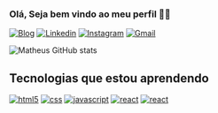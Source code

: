 ### Olá, Seja bem vindo ao meu perfil ✌🏻

[![Blog](https://img.shields.io/website?label=meuporfolio&style=for-the-badge&url=https://sujeitoprogramador.com/)](https://sujeitoprogramador.com
)
[![Linkedin](https://img.shields.io/badge/LinkedIn-0077B5?style=for-the-badge&logo=linkedin&logoColor=white
)](https://www.linkedin.com/in/reinheimermat
)
[![Instagram](https://img.shields.io/badge/Instagram-E4405F?style=for-the-badge&logo=instagram&logoColor=white
)](https://www.instagram.com/reinheimer_mat/
)
[![Gmail](https://img.shields.io/badge/Gmail-D14836?style=for-the-badge&logo=gmail&logoColor=white
)](https://www.instagram.com/reinheimer_mat/
)


![Matheus GitHub stats](https://github-readme-stats.vercel.app/api?username=reinheimermat&show_icons=true&theme=tokyonight)

## Tecnologias que estou aprendendo

[![html5](https://img.shields.io/badge/HTML5-E34F26?style=for-the-badge&logo=html5&logoColor=white)](#)
[![css](https://img.shields.io/badge/CSS3-1572B6?style=for-the-badge&logo=css3&logoColor=white)](#)
[![javascript](https://img.shields.io/badge/JavaScript-F7DF1E?style=for-the-badge&logo=javascript&logoColor=black)](#)
[![react](https://img.shields.io/badge/React-20232A?style=for-the-badge&logo=react&logoColor=61DAFB)](#)
[![react](https://img.shields.io/badge/Sass-CC6699?style=for-the-badge&logo=sass&logoColor=white)](#)
